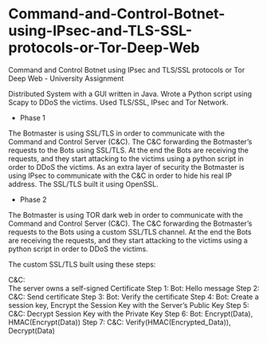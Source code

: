 # Command-and-Control-Botnet-using-IPsec-and-TLS-SSL-protocols-or-Tor-Deep-Web

Command and Control Botnet using IPsec and TLS/SSL protocols or Tor Deep Web - University Assignment

Distributed System with a GUI written in Java.
Wrote a Python script using Scapy to DDoS the victims.
Used TLS/SSL, IPsec and Tor Network.

* Phase 1

The Botmaster is using SSL/TLS in order to communicate with the Command and Control Server (C&C).
The C&C forwarding the Botmaster’s requests to the Bots using SSL/TLS.
At the end the Bots are receiving the requests, and they start attacking to the victims using a python script in order to DDoS the victims.
As an extra layer of security the Botmaster is using IPsec to communicate with the C&C in order to hide his real IP address.
The SSL/TLS built it using OpenSSL.

* Phase 2

The Botmaster is using TOR dark web in order to communicate with the Command and Control Server (C&C). The C&C forwarding the Botmaster’s requests to the Bots using a custom SSL/TLS channel. At the end the Bots are receiving the requests, and they start attacking to the victims using a python script in order to DDoS the victims.

The custom SSL/TLS built using these steps:  

C&C: <br/>
The server owns a self-signed Certificate
Step 1:
Bot: Hello message
Step 2:
C&C: Send certificate
Step 3:
Bot: Verify the certificate
Step 4:
Bot: Create a session key, Encrypt the Session Key with the Server’s Public Key
Step 5:
C&C:
Decrypt Session Key with the Private Key
Step 6:
Bot: Encrypt(Data), HMAC(Encrypt(Data))
Step 7:
C&C: Verify(HMAC(Encrypted_Data)), Decrypt(Data)
